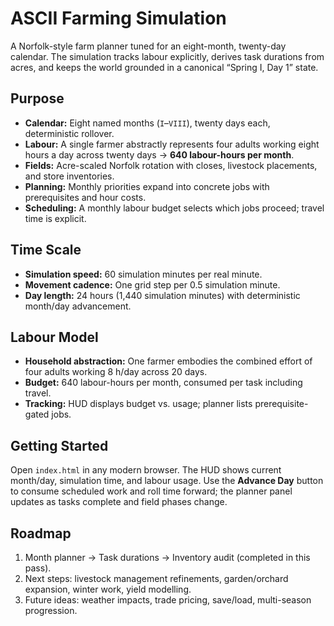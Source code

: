 # ASCII Farming Simulation

A Norfolk-style farm planner tuned for an eight-month, twenty-day calendar. The simulation tracks labour explicitly, derives task durations from acres, and keeps the world grounded in a canonical “Spring I, Day 1” state.

## Purpose

- **Calendar:** Eight named months (`I`–`VIII`), twenty days each, deterministic rollover.
- **Labour:** A single farmer abstractly represents four adults working eight hours a day across twenty days → **640 labour-hours per month**.
- **Fields:** Acre-scaled Norfolk rotation with closes, livestock placements, and store inventories.
- **Planning:** Monthly priorities expand into concrete jobs with prerequisites and hour costs.
- **Scheduling:** A monthly labour budget selects which jobs proceed; travel time is explicit.

## Time Scale

- **Simulation speed:** 60 simulation minutes per real minute.
- **Movement cadence:** One grid step per 0.5 simulation minute.
- **Day length:** 24 hours (1,440 simulation minutes) with deterministic month/day advancement.

## Labour Model

- **Household abstraction:** One farmer embodies the combined effort of four adults working 8 h/day across 20 days.
- **Budget:** 640 labour-hours per month, consumed per task including travel.
- **Tracking:** HUD displays budget vs. usage; planner lists prerequisite-gated jobs.

## Getting Started

Open `index.html` in any modern browser. The HUD shows current month/day, simulation time, and labour usage. Use the **Advance Day** button to consume scheduled work and roll time forward; the planner panel updates as tasks complete and field phases change.

## Roadmap

1. Month planner → Task durations → Inventory audit (completed in this pass).
2. Next steps: livestock management refinements, garden/orchard expansion, winter work, yield modelling.
3. Future ideas: weather impacts, trade pricing, save/load, multi-season progression.
